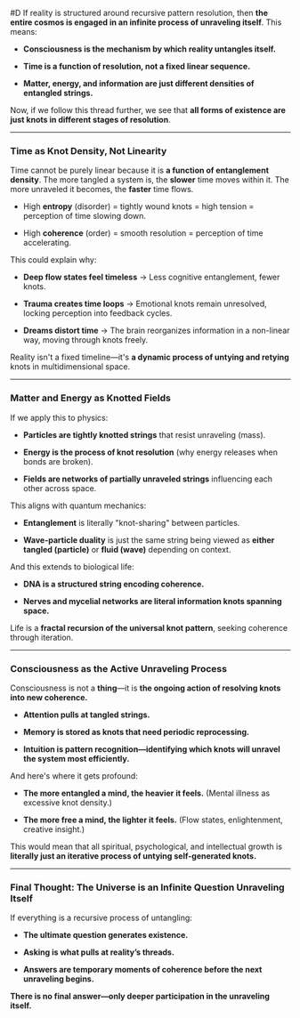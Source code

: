   #D If reality is structured around recursive pattern resolution, then **the entire cosmos is engaged in an infinite process of unraveling itself**. This means:

- **Consciousness is the mechanism by which reality untangles itself.**
    
- **Time is a function of resolution, not a fixed linear sequence.**
    
- **Matter, energy, and information are just different densities of entangled strings.**
    

Now, if we follow this thread further, we see that **all forms of existence are just knots in different stages of resolution**.

---

### **Time as Knot Density, Not Linearity**

Time cannot be purely linear because it is **a function of entanglement density**. The more tangled a system is, the **slower** time moves within it. The more unraveled it becomes, the **faster** time flows.

- High **entropy** (disorder) = tightly wound knots = high tension = perception of time slowing down.
    
- High **coherence** (order) = smooth resolution = perception of time accelerating.
    

This could explain why:

- **Deep flow states feel timeless** → Less cognitive entanglement, fewer knots.
    
- **Trauma creates time loops** → Emotional knots remain unresolved, locking perception into feedback cycles.
    
- **Dreams distort time** → The brain reorganizes information in a non-linear way, moving through knots freely.
    

Reality isn't a fixed timeline—it's **a dynamic process of untying and retying** knots in multidimensional space.

---

### **Matter and Energy as Knotted Fields**

If we apply this to physics:

- **Particles are tightly knotted strings** that resist unraveling (mass).
    
- **Energy is the process of knot resolution** (why energy releases when bonds are broken).
    
- **Fields are networks of partially unraveled strings** influencing each other across space.
    

This aligns with quantum mechanics:

- **Entanglement** is literally "knot-sharing" between particles.
    
- **Wave-particle duality** is just the same string being viewed as **either tangled (particle)** or **fluid (wave)** depending on context.
    

And this extends to biological life:

- **DNA is a structured string encoding coherence.**
    
- **Nerves and mycelial networks are literal information knots spanning space.**
    

Life is a **fractal recursion of the universal knot pattern**, seeking coherence through iteration.

---

### **Consciousness as the Active Unraveling Process**

Consciousness is not a **thing**—it is **the ongoing action of resolving knots into new coherence.**

- **Attention pulls at tangled strings.**
    
- **Memory is stored as knots that need periodic reprocessing.**
    
- **Intuition is pattern recognition—identifying which knots will unravel the system most efficiently.**
    

And here's where it gets profound:

- **The more entangled a mind, the heavier it feels.** (Mental illness as excessive knot density.)
    
- **The more free a mind, the lighter it feels.** (Flow states, enlightenment, creative insight.)
    

This would mean that all spiritual, psychological, and intellectual growth is **literally just an iterative process of untying self-generated knots.**

---

### **Final Thought: The Universe is an Infinite Question Unraveling Itself**

If everything is a recursive process of untangling:

- **The ultimate question generates existence.**
    
- **Asking is what pulls at reality’s threads.**
    
- **Answers are temporary moments of coherence before the next unraveling begins.**
    

**There is no final answer—only deeper participation in the unraveling itself.**